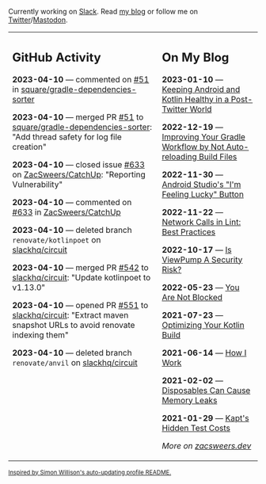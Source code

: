 Currently working on [Slack](https://slack.com/). Read [my blog](https://zacsweers.dev/) or follow me on [Twitter](https://twitter.com/ZacSweers)/[Mastodon](https://hachyderm.io/@ZacSweers).

<table><tr><td valign="top" width="60%">

## GitHub Activity
<!-- githubActivity starts -->
**2023-04-10** — commented on [#51](https://github.com/square/gradle-dependencies-sorter/pull/51#issuecomment-1502114939) in [square/gradle-dependencies-sorter](https://github.com/square/gradle-dependencies-sorter)

**2023-04-10** — merged PR [#51](https://github.com/square/gradle-dependencies-sorter/pull/51) to [square/gradle-dependencies-sorter](https://github.com/square/gradle-dependencies-sorter): "Add thread safety for log file creation"

**2023-04-10** — closed issue [#633](https://github.com/ZacSweers/CatchUp/issues/633) on [ZacSweers/CatchUp](https://github.com/ZacSweers/CatchUp): "Reporting Vulnerability"

**2023-04-10** — commented on [#633](https://github.com/ZacSweers/CatchUp/issues/633#issuecomment-1501813837) in [ZacSweers/CatchUp](https://github.com/ZacSweers/CatchUp)

**2023-04-10** — deleted branch `renovate/kotlinpoet` on [slackhq/circuit](https://github.com/slackhq/circuit)

**2023-04-10** — merged PR [#542](https://github.com/slackhq/circuit/pull/542) to [slackhq/circuit](https://github.com/slackhq/circuit): "Update kotlinpoet to v1.13.0"

**2023-04-10** — opened PR [#551](https://github.com/slackhq/circuit/pull/551) to [slackhq/circuit](https://github.com/slackhq/circuit): "Extract maven snapshot URLs to avoid renovate indexing them"

**2023-04-10** — deleted branch `renovate/anvil` on [slackhq/circuit](https://github.com/slackhq/circuit)
<!-- githubActivity ends -->
</td><td valign="top" width="40%">

## On My Blog
<!-- blog starts -->
**2023-01-10** — [Keeping Android and Kotlin Healthy in a Post-Twitter World](https://www.zacsweers.dev/keeping-android-healthy/)

**2022-12-19** — [Improving Your Gradle Workflow by Not Auto-reloading Build Files](https://www.zacsweers.dev/improving-your-workflow-by-not-auto-reloading-build-files/)

**2022-11-30** — [Android Studio's "I'm Feeling Lucky" Button](https://www.zacsweers.dev/android-studios-im-feeling-lucky-button/)

**2022-11-22** — [Network Calls in Lint: Best Practices](https://www.zacsweers.dev/network-calls-in-lint-best-practices/)

**2022-10-17** — [Is ViewPump A Security Risk?](https://www.zacsweers.dev/is-viewpump-a-security-risk/)

**2022-05-23** — [You Are Not Blocked](https://www.zacsweers.dev/you-are-not-blocked/)

**2021-07-23** — [Optimizing Your Kotlin Build](https://www.zacsweers.dev/optimizing-your-kotlin-build/)

**2021-06-14** — [How I Work](https://www.zacsweers.dev/how-i-work/)

**2021-02-02** — [Disposables Can Cause Memory Leaks](https://www.zacsweers.dev/disposables-can-cause-memory-leaks/)

**2021-01-29** — [Kapt's Hidden Test Costs](https://www.zacsweers.dev/kapts-hidden-test-costs/)
<!-- blog ends -->
_More on [zacsweers.dev](https://zacsweers.dev/)_
</td></tr></table>

<sub><a href="https://simonwillison.net/2020/Jul/10/self-updating-profile-readme/">Inspired by Simon Willison's auto-updating profile README.</a></sub>